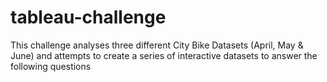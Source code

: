 # tableau-challenge
This challenge analyses three different City Bike Datasets (April, May &amp; June) and attempts to create a series of interactive datasets to answer the following questions
